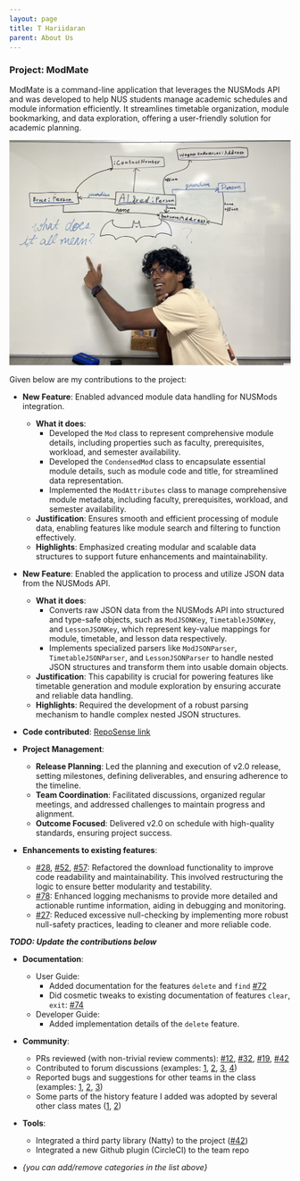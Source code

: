 ```yaml
---
layout: page
title: T Hariidaran
parent: About Us
---
```


### Project: ModMate

ModMate is a command-line application that leverages the NUSMods API and was developed to help NUS students manage academic schedules and module information efficiently. It streamlines timetable organization, module bookmarking, and data exploration, offering a user-friendly solution for academic planning.

![](../img/harii/harii_tut.jpg)

Given below are my contributions to the project:

* **New Feature**: Enabled advanced module data handling for NUSMods integration.
  * **What it does**:
    * Developed the `Mod` class to represent comprehensive module details, including properties such as faculty, prerequisites, workload, and semester availability.
    * Developed the `CondensedMod` class to encapsulate essential module details, such as module code and title, for streamlined data representation.
    * Implemented the `ModAttributes` class to manage comprehensive module metadata, including faculty, prerequisites, workload, and semester availability.
  * **Justification**: Ensures smooth and efficient processing of module data, enabling features like module search and filtering to function effectively.
  * **Highlights**: Emphasized creating modular and scalable data structures to support future enhancements and maintainability.

* **New Feature**: Enabled the application to process and utilize JSON data from the NUSMods API.
  * **What it does**:
    * Converts raw JSON data from the NUSMods API into structured and type-safe objects, such as `ModJSONKey`, `TimetableJSONKey`, and `LessonJSONKey`, which represent key-value mappings for module, timetable, and lesson data respectively.
    * Implements specialized parsers like `ModJSONParser`, `TimetableJSONParser`, and `LessonJSONParser` to handle nested JSON structures and transform them into usable domain objects.
  * **Justification**: This capability is crucial for powering features like timetable generation and module exploration by ensuring accurate and reliable data handling.
  * **Highlights**: Required the development of a robust parsing mechanism to handle complex nested JSON structures.

* **Code contributed**: [RepoSense link](https://nus-cs2113-ay2425s2.github.io/tp-dashboard/?search=vegetablestabber&sort=groupTitle%20dsc&sortWithin=title&since=2025-02-21&timeframe=commit&mergegroup=&groupSelect=groupByRepos&breakdown=false&tabOpen=true&tabType=authorship&tabAuthor=vegetablestabber&tabRepo=AY2425S2-CS2113-W12-1%2Ftp%5Bmaster%5D&authorshipIsMergeGroup=false&authorshipFileTypes=docs~functional-code~test-code~other&authorshipIsBinaryFileTypeChecked=false&authorshipIsIgnoredFilesChecked=false)

* **Project Management**:
  * **Release Planning**: Led the planning and execution of v2.0 release, setting milestones, defining deliverables, and ensuring adherence to the timeline.
  * **Team Coordination**: Facilitated discussions, organized regular meetings, and addressed challenges to maintain progress and alignment.
  * **Outcome Focused**: Delivered v2.0 on schedule with high-quality standards, ensuring project success.

* **Enhancements to existing features**:
  * [#28](https://github.com/AY2425S2-CS2113-W12-1/tp/pull/28), [#52](https://github.com/AY2425S2-CS2113-W12-1/tp/pull/52), [#57](https://github.com/AY2425S2-CS2113-W12-1/tp/pull/57): Refactored the download functionality to improve code readability and maintainability. This involved restructuring the logic to ensure better modularity and testability.
  * [#78](https://github.com/AY2425S2-CS2113-W12-1/tp/pull/78): Enhanced logging mechanisms to provide more detailed and actionable runtime information, aiding in debugging and monitoring.
  * [#27](https://github.com/AY2425S2-CS2113-W12-1/tp/pull/27): Reduced excessive null-checking by implementing more robust null-safety practices, leading to cleaner and more reliable code.

__*TODO: Update the contributions below*__

* **Documentation**:
  * User Guide:
    * Added documentation for the features `delete` and `find` [\#72]()
    * Did cosmetic tweaks to existing documentation of features `clear`, `exit`: [\#74]()
  * Developer Guide:
    * Added implementation details of the `delete` feature.

* **Community**:
  * PRs reviewed (with non-trivial review comments): [\#12](), [\#32](), [\#19](), [\#42]()
  * Contributed to forum discussions (examples: [1](), [2](), [3](), [4]())
  * Reported bugs and suggestions for other teams in the class (examples: [1](), [2](), [3]())
  * Some parts of the history feature I added was adopted by several other class mates ([1](), [2]())

* **Tools**:
  * Integrated a third party library (Natty) to the project ([\#42]())
  * Integrated a new Github plugin (CircleCI) to the team repo

* _{you can add/remove categories in the list above}_